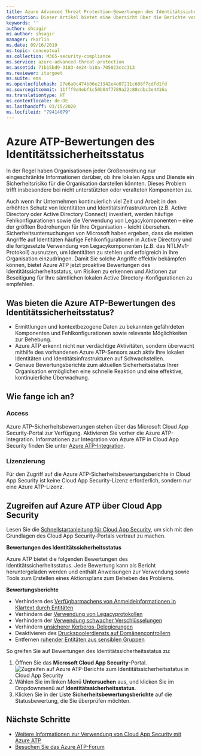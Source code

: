 ```yaml
---
title: Azure Advanced Threat Protection-Bewertungen des Identitätssicherheitsstatus
description: Dieser Artikel bietet eine Übersicht über die Berichte von Azure ATP zur Bewertung des Identitätssicherheitsstatus.
keywords: ''
author: shsagir
ms.author: shsagir
manager: rkarlin
ms.date: 09/16/2019
ms.topic: conceptual
ms.collection: M365-security-compliance
ms.service: azure-advanced-threat-protection
ms.assetid: 71b15bd9-3183-4e24-b18a-705023ccc313
ms.reviewer: itargoet
ms.suite: ems
ms.openlocfilehash: 27e6a0c474b06e21942e4e07211c608f7cdfd1fd
ms.sourcegitcommit: 11fff9d4ebf1c50b04f7789a22c80cdbc3e4416a
ms.translationtype: HT
ms.contentlocale: de-DE
ms.lasthandoff: 03/15/2020
ms.locfileid: "79414079"
---
```

# <a name="azure-atps-identity-security-posture-assessments"></a>Azure ATP-Bewertungen des Identitätssicherheitsstatus
 
In der Regel haben Organisationen jeder Größenordnung nur eingeschränkte Informationen darüber, ob ihre lokalen Apps und Dienste ein Sicherheitsrisiko für die Organisation darstellen könnten. Dieses Problem trifft insbesondere bei nicht unterstützten oder veralteten Komponenten zu. 

Auch wenn Ihr Unternehmen kontinuierlich viel Zeit und Arbeit in den erhöhten Schutz von Identitäten und Identitätsinfrastrukturen (z.B. Active Directory oder Active Directory Connect) investiert, werden häufige Fehlkonfigurationen sowie die Verwendung von Legacykomponenten – eine der größten Bedrohungen für Ihre Organisation – leicht übersehen. Sicherheitsuntersuchungen von Microsoft haben ergeben, dass die meisten Angriffe auf Identitäten häufige Fehlkonfigurationen in Active Directory und die fortgesetzte Verwendung von Legacykomponenten (z.B. das NTLMv1-Protokoll) ausnutzen, um Identitäten zu stehlen und erfolgreich in Ihre Organisation einzudringen. Damit Sie solche Angriffe effektiv bekämpfen können, bietet Azure ATP jetzt proaktive Bewertungen des Identitätssicherheitsstatus, um Risiken zu erkennen und Aktionen zur Beseitigung für Ihre sämtlichen lokalen Active Directory-Konfigurationen zu empfehlen. 

## <a name="what-do-azure-atp-identity-security-posture-assessments-provide"></a>Was bieten die Azure ATP-Bewertungen des Identitätssicherheitsstatus?  
- Ermittlungen und kontextbezogene Daten zu bekannten gefährdeten Komponenten und Fehlkonfigurationen sowie relevante Möglichkeiten zur Behebung.
- Azure ATP erkennt nicht nur verdächtige Aktivitäten, sondern überwacht mithilfe des vorhandenen Azure ATP-Sensors auch aktiv Ihre lokalen Identitäten und Identitätsinfrastrukturen auf Schwachstellen. 
- Genaue Bewertungsberichte zum aktuellen Sicherheitsstatus Ihrer Organisation ermöglichen eine schnelle Reaktion und eine effektive, kontinuierliche Überwachung. 

## <a name="how-do-i-get-started"></a>Wie fange ich an? 

### <a name="access"></a>Access

Azure ATP-Sicherheitsbewertungen stehen über das Microsoft Cloud App Security-Portal zur Verfügung. Aktivieren Sie vorher die Azure ATP-Integration. Informationen zur Integration von Azure ATP in Cloud App Security finden Sie unter [Azure ATP-Integration](https://docs.microsoft.com/cloud-app-security/aatp-integration). 

### <a name="licensing"></a>Lizenzierung

Für den Zugriff auf die Azure ATP-Sicherheitsbewertungsberichte in Cloud App Security ist keine Cloud App Security-Lizenz erforderlich, sondern nur eine Azure ATP-Lizenz. 

## <a name="access-azure-atp-using-cloud-app-security"></a>Zugreifen auf Azure ATP über Cloud App Security 

Lesen Sie die [Schnellstartanleitung für Cloud App Security](https://docs.microsoft.com/cloud-app-security/getting-started-with-cloud-app-security), um sich mit den Grundlagen des Cloud App Security-Portals vertraut zu machen. 

**Bewertungen des Identitätssicherheitsstatus**

Azure ATP bietet die folgenden Bewertungen des Identitätssicherheitsstatus. Jede Bewertung kann als Bericht heruntergeladen werden und enthält Anweisungen zur Verwendung sowie Tools zum Erstellen eines Aktionsplans zum Beheben des Problems. 

**Bewertungsberichte**
- Verhindern des [Verfügbarmachens von Anmeldeinformationen in Klartext durch Entitäten](atp-cas-isp-clear-text.md)
- Verhindern der [Verwendung von Legacyprotokollen](atp-cas-isp-legacy-protocols.md)
- Verhindern der [Verwendung schwacher Verschlüsselungen](atp-cas-isp-weak-cipher.md)
- Verhindern [unsicherer Kerberos-Delegierungen](atp-cas-isp-unconstrained-kerberos.md)
- Deaktivieren des [Druckspoolerdiensts auf Domänencontrollern](atp-cas-isp-print-spooler.md)
- Entfernen [ruhender Entitäten aus sensiblen Gruppen](atp-cas-isp-dormant-entities.md)

So greifen Sie auf Bewertungen des Identitätssicherheitsstatus zu:
1. Öffnen Sie das **Microsoft Cloud App Security**-Portal. 
    ![Zugreifen auf Azure ATP-Berichte zum Identitätssicherheitsstatus in Cloud App Security](media/atp-cas-isp-report-1.png)
1. Wählen Sie im linken Menü **Untersuchen** aus, und klicken Sie im Dropdownmenü auf **Identitätssicherheitsstatus**. 
1. Klicken Sie in der Liste **Sicherheitsbewertungsberichte** auf die Statusbewertung, die Sie überprüfen möchten.  


## <a name="next-steps"></a>Nächste Schritte
- [Weitere Informationen zur Verwendung von Cloud App Security mit Azure ATP](atp-activities-filtering-mcas.md)
- [Besuchen Sie das Azure ATP-Forum](https://aka.ms/azureatpcommunity)

